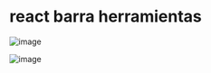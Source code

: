 # react barra herramientas

![image](https://github.com/user-attachments/assets/4f641b47-f127-4805-ad3e-96763d728f78)

![image](https://github.com/user-attachments/assets/d1a78a58-78d4-439d-9fe5-5e26c63c8ea2)

